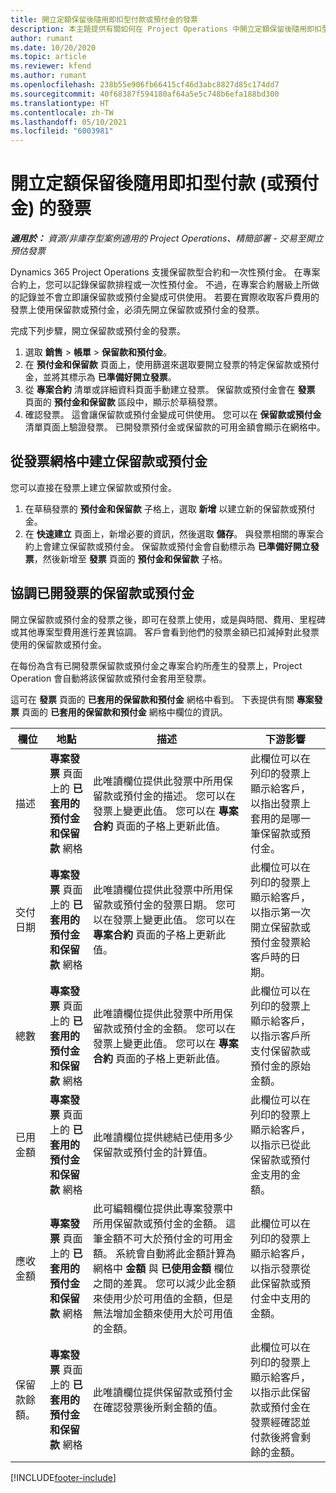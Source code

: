 ```yaml
---
title: 開立定額保留後隨用即扣型付款或預付金的發票
description: 本主題提供有關如何在 Project Operations 中開立定額保留後隨用即扣型付款 (保留款) 或預付金發票的資訊。
author: rumant
ms.date: 10/20/2020
ms.topic: article
ms.reviewer: kfend
ms.author: rumant
ms.openlocfilehash: 238b55e906fb66415cf46d3abc8827d85c174dd7
ms.sourcegitcommit: 40f68387f594180af64a5e5c748b6efa188bd300
ms.translationtype: HT
ms.contentlocale: zh-TW
ms.lasthandoff: 05/10/2021
ms.locfileid: "6003981"
---
```

# <a name="invoice-a-retainer-or-an-advance"></a>開立定額保留後隨用即扣型付款 (或預付金) 的發票

_**適用於：** 資源/非庫存型案例適用的 Project Operations、精簡部署 - 交易至開立預估發票_

Dynamics 365 Project Operations 支援保留款型合約和一次性預付金。 在專案合約上，您可以記錄保留款排程或一次性預付金。 不過，在專案合約層級上所做的記錄並不會立即讓保留款或預付金變成可供使用。 若要在實際收取客戶費用的發票上使用保留款或預付金，必須先開立保留款或預付金的發票。

完成下列步驟，開立保留款或預付金的發票。

1. 選取 **銷售** > **帳單** > **保留款和預付金**。 
2. 在 **預付金和保留款** 頁面上，使用篩選來選取要開立發票的特定保留款或預付金，並將其標示為 **已準備好開立發票**。
3. 從 **專案合約** 清單或詳細資料頁面手動建立發票。 保留款或預付金會在 **發票** 頁面的 **預付金和保留款** 區段中，顯示於草稿發票。
4. 確認發票。 這會讓保留款或預付金變成可供使用。 您可以在 **保留款或預付金** 清單頁面上驗證發票。 已開發票預付金或保留款的可用金額會顯示在網格中。

## <a name="create-a-retainer-or-advance-from-the-invoice-grid"></a>從發票網格中建立保留款或預付金

您可以直接在發票上建立保留款或預付金。

1. 在草稿發票的 **預付金和保留款** 子格上，選取 **新增** 以建立新的保留款或預付金。 
2. 在 **快速建立** 頁面上，新增必要的資訊，然後選取 **儲存**。 與發票相關的專案合約上會建立保留款或預付金。 保留款或預付金會自動標示為 **已準備好開立發票**，然後新增至 **發票** 頁面的 **預付金和保留款** 子格。

## <a name="reconcile-an-invoiced-retainer-or-advance"></a>協調已開發票的保留款或預付金

開立保留款或預付金的發票之後，即可在發票上使用，或是與時間、費用、里程碑或其他專案型費用進行差異協調。 客戶會看到他們的發票金額已扣減掉對此發票使用的保留款或預付金。

在每份為含有已開發票保留款或預付金之專案合約所產生的發票上，Project Operation 會自動將該保留款或預付金套用至發票。

這可在 **發票** 頁面的 **已套用的保留款和預付金** 網格中看到。 下表提供有關 **專案發票** 頁面的 **已套用的保留款和預付金** 網格中欄位的資訊。

| 欄位 | 地點 | 描述 | 下游影響 |
| --- | --- | --- | --- |
| 描述 | **專案發票** 頁面上的 **已套用的預付金和保留款** 網格 |此唯讀欄位提供此發票中所用保留款或預付金的描述。 您可以在發票上變更此值。 您可以在 **專案合約** 頁面的子格上更新此值。 | 此欄位可以在列印的發票上顯示給客戶，以指出發票上套用的是哪一筆保留款或預付金。 |
| 交付日期 | **專案發票** 頁面上的 **已套用的預付金和保留款** 網格  | 此唯讀欄位提供此發票中所用保留款或預付金的發票日期。 您可以在發票上變更此值。 您可以在 **專案合約** 頁面的子格上更新此值。 | 此欄位可以在列印的發票上顯示給客戶，以指示第一次開立保留款或預付金發票給客戶時的日期。 |
| 總數 | **專案發票** 頁面上的 **已套用的預付金和保留款** 網格  | 此唯讀欄位提供此發票中所用保留款或預付金的金額。 您可以在發票上變更此值。 您可以在 **專案合約** 頁面的子格上更新此值。 | 此欄位可以在列印的發票上顯示給客戶，以指示客戶所支付保留款或預付金的原始金額。 |
| 已用金額 | **專案發票** 頁面上的 **已套用的預付金和保留款** 網格  | 此唯讀欄位提供總結已使用多少保留款或預付金的計算值。 | 此欄位可以在列印的發票上顯示給客戶，以指示已從此保留款或預付金支用的金額。 |
| 應收金額 | **專案發票** 頁面上的 **已套用的預付金和保留款** 網格  | 此可編輯欄位提供此專案發票中所用保留款或預付金的金額。 這筆金額不可大於預付金的可用金額。 系統會自動將此金額計算為網格中 **金額** 與 **已使用金額** 欄位之間的差異。 您可以減少此金額來使用少於可用值的金額，但是無法增加金額來使用大於可用值的金額。 | 此欄位可以在列印的發票上顯示給客戶，以指示發票從此保留款或預付金中支用的金額。 |
| 保留款餘額。 | **專案發票** 頁面上的 **已套用的預付金和保留款** 網格  | 此唯讀欄位提供保留款或預付金在確認發票後所剩金額的值。 | 此欄位可以在列印的發票上顯示給客戶，以指示此保留款或預付金在發票經確認並付款後將會剩餘的金額。 |


[!INCLUDE[footer-include](../../includes/footer-banner.md)]